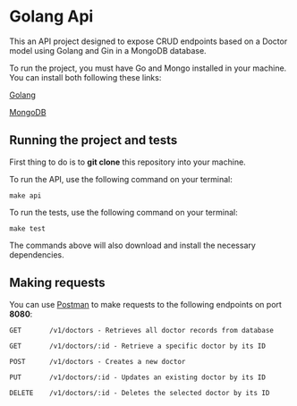 # Golang Api

This an API project designed to expose CRUD endpoints based on a Doctor model using Golang and Gin in a MongoDB database.

To run the project, you must have Go and Mongo installed in your machine. You can install both following these links:

[Golang](https://golang.org/doc/install)

[MongoDB](https://docs.mongodb.com/manual/installation/)

## Running the project and tests

First thing to do is to **git clone** this repository into your machine.

To run the API, use the following command on your terminal:

```
make api
```

To run the tests, use the following command on your terminal:

```
make test
```

The commands above will also download and install the necessary dependencies.

## Making requests

You can use [Postman](https://www.postman.com/downloads/) to make requests to the following endpoints on port **8080**:

```
GET       /v1/doctors - Retrieves all doctor records from database

GET       /v1/doctors/:id - Retrieve a specific doctor by its ID
  
POST      /v1/doctors - Creates a new doctor

PUT       /v1/doctors/:id - Updates an existing doctor by its ID

DELETE    /v1/doctors/:id - Deletes the selected doctor by its ID
```
